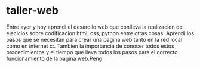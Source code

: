 # taller-web
Entre ayer y hoy aprendi el desarollo web que conlleva la realizacion de ejecicios sobre codificacion html, css, python entre otras cosas. Aprendi los pasos que se necesitan para crear una pagina web tanto en la red local como en internet c:. 
Tambien la importancia de conocer todos estos procedimientos y el tiempo que lleva todos los pasos para el correcto funcionamiento de la pagina web.Peng
